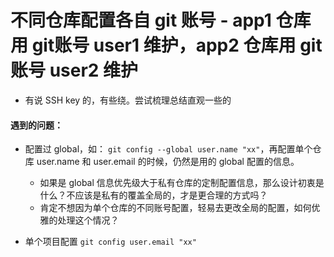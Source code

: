 # 不同仓库配置各自 git 账号 - app1 仓库用 git账号 user1 维护，app2 仓库用 git 账号 user2 维护
- 有说 SSH key 的，有些绕。尝试梳理总结直观一些的  

#### 遇到的问题：
- 配置过 global，如： `git config --global user.name "xx"`，再配置单个仓库 user.name 和 user.email 的时候，仍然是用的 global 配置的信息。
    - 如果是 global 信息优先级大于私有仓库的定制配置信息，那么设计初衷是什么？不应该是私有的覆盖全局的，才是更合理的方式吗？
    - 肯定不想因为单个仓库的不同账号配置，轻易去更改全局的配置，如何优雅的处理这个情况？

- 单个项目配置
    `git config user.email "xx"`